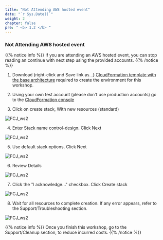 ```yaml
---
title: "Not Attending AWS hosted event"
date: "`r Sys.Date()`"
weight: 2
chapter: false
pre: " <b> 1.2 </b> "
---
```


### Not Attending AWS hosted event

{{% notice info %}}
If you are attending an AWS hosted event, you can stop reading an continue with next step using the provided accounts.
{{% /notice %}}

1. Download (right-click and Save link as...) [CloudFormation template with the base architecture](https://static.us-east-1.prod.workshops.aws/public/7609f68d-8f02-45f1-ac24-da0e810d440f/static/architecture.json) required to create the environment for this workshop.

2. Using your own test account (please don't use production accounts) go to the [CloudFormation console](https://console.aws.amazon.com/cloudformation/home?region=us-east-1#/stacks/new?stackName=control-design)

3. Click on create stack, With new resources (standard)

![FCJ_ws2](/AWS-Control-Design-Workshop/images/1.introduce/2.png)

4. Enter Stack name control-design. Click Next

![FCJ_ws2](/AWS-Control-Design-Workshop/images/1.introduce/4.png)

5. Use default stack options. Click Next

![FCJ_ws2](/AWS-Control-Design-Workshop/images/1.introduce/3.png)

6. Review Details

![FCJ_ws2](/AWS-Control-Design-Workshop/images/1.introduce/5.png)

7. Click the "I acknowledge..." checkbox. Click Create stack

![FCJ_ws2](/AWS-Control-Design-Workshop/images/1.introduce/6.png)

8. Wait for all resources to complete creation. If any error appears, refer to the Support/Troubleshooting section.

![FCJ_ws2](/AWS-Control-Design-Workshop/images/1.introduce/7.png)

{{% notice info %}}
Once you finish this workshop, go to the Support/Cleanup section, to reduce incurred costs.
{{% /notice %}}
